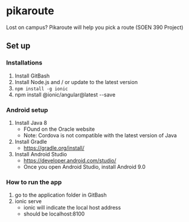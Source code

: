 # pikaroute
Lost on campus? Pikaroute will help you pick a route (SOEN 390 Project)

## Set up

### Installations

1. Install GitBash
2. Install Node.js and / or update to the latest version
3. `npm install -g ionic` 
4. npm install @ionic/angular@latest --save


### Android setup

1. Install Java 8
    - FOund on the Oracle website
    - Note: Cordova is not compatible with the latest version of Java
2. Install Gradle
    - https://gradle.org/install/
3. Install Android Studio
    - https://developer.android.com/studio/
    - Once you open Android Studio, install Android 9.0


### How to run the app

1. go to the application folder in GitBash
2. ionic serve
   - ionic will indicate the local host address
   - should be localhost:8100
